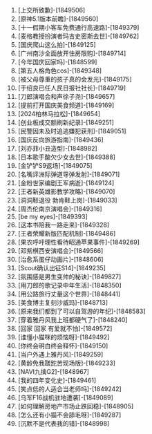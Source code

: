
1. [上交所致歉]-[1849506]
1. [原神5.1版本前瞻]-[1849560]
1. [十一假期小客车免费通行高速路]-[1849379]
1. [麦格教授扮演者玛吉史密斯去世]-[1849762]
1. [国庆爬山这么拍]-[1849125]
1. [广州南沙全面放开住房限购]-[1849714]
1. [今年国庆回家吗]-[1848599]
1. [第五人格角色cos]-[1849348]
1. [被父母尊重的孩子真的会发光]-[1849175]
1. [于绍良已任人民日报社社长]-[1849719]
1. [刀郎演唱会和声徐子尧]-[1849657]
1. [提前打开国庆美食频道]-[1849169]
1. [2024柏林马拉松]-[1849654]
1. [创业板成交额刷新纪录]-[1849251]
1. [民警因未及时追逃嫌犯获刑]-[1849051]
1. [国庆反向旅游指南]-[1849436]
1. [刘亦菲小丑造型]-[1848982]
1. [日本歌手酸欠少女去世]-[1849388]
1. [金铲铲S9返场]-[1849075]
1. [名嘴评洲际弹道导弹发射]-[1849071]
1. [金粉世家编剧王军病逝]-[1849124]
1. [王者新英雄影教学攻略]-[1849070]
1. [洞洞鞋退役 勃肯鞋上岗]-[1849033]
1. [周杰伦南京演唱会]-[1849316]
1. [be my eyes]-[1849393]
1. [这本书陪我一路走来]-[1849328]
1. [王者荣耀新版匹配机制]-[1849486]
1. [果农呼吁理性看待昭通苹果事件]-[1849269]
1. [邓紫棋西安演唱会]-[1849566]
1. [治愈系蛋仔动画片]-[1848606]
1. [Scout确认出征S14]-[1849235]
1. [氛围感是男生变帅的秘诀]-[1849827]
1. [用刀郎的歌记录中年生活]-[1848350]
1. [用公路旅行丈量这个世界]-[1848441]
1. [美食博主复刻沙威玛]-[1848713]
1. [原来我们都到了可以自驾游的年纪]-[1848583]
1. [穿着雅丹风我上班都硬气了]-[1848240]
1. [回家 回家 有爱就不怕]-[1849572]
1. [谁懂小猫咪的烦恼呀]-[1849492]
1. [你终会明白终会释怀]-[1849150]
1. [当户外遇上雅丹风]-[1849259]
1. [黄龄免我蹉跎苦现场版]-[1849233]
1. [NAVI九擒G2]-[1848967]
1. [我的四年变化史]-[1849461]
1. [笑点低的人适合当老师吗]-[1849242]
1. [乌军F16战机驻地遭袭]-[1849089]
1. [如何理解房地产市场止跌回稳]-[1848905]
1. [怎么还有小猫不会舔毛呀]-[1849287]
1. [沉默不是代表我的错]-[1848998]